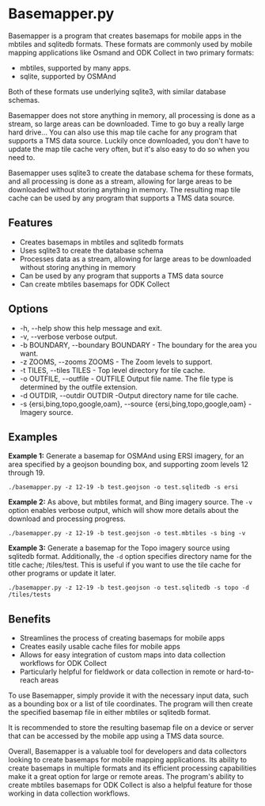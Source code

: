 # Basemapper.py

Basemapper is a program that creates basemaps for mobile apps in the mbtiles and sqlitedb formats. These formats are commonly used by mobile mapping applications like Osmand and ODK Collect in two primary formats:

- mbtiles, supported by many apps.
- sqlite, supported by OSMAnd

Both of these formats use underlying sqlite3, with similar database
schemas. 

Basemapper does not store anything in memory, all processing
is done as a stream, so large areas can be downloaded. Time to go buy a
really large hard drive... You can also use this map tile cache for
any program that supports a TMS data source. Luckily once downloaded,
you don't have to update the map tile cache very often, but it's also
easy to do so when you need to.

Basemapper uses sqlite3 to create the database schema for these formats, and all processing is done as a stream, allowing for large areas to be downloaded without storing anything in memory. The resulting map tile cache can be used by any program that supports a TMS data source.

## Features

- Creates basemaps in mbtiles and sqlitedb formats
- Uses sqlite3 to create the database schema
- Processes data as a stream, allowing for large areas to be downloaded without storing anything in memory
- Can be used by any program that supports a TMS data source
- Can create mbtiles basemaps for ODK Collect

## Options

- -h, --help show this help message and exit.
- -v, --verbose verbose output.
- -b BOUNDARY, --boundary BOUNDARY - The boundary for the area you want.
- -z ZOOMS, --zooms ZOOMS - The Zoom levels to support.
- -t TILES, --tiles TILES - Top level directory for tile cache.
- -o OUTFILE, --outfile - OUTFILE Output file name. The file type is determined by the outfile extension.
- -d OUTDIR, --outdir OUTDIR -Output directory name for tile cache.
- -s {ersi,bing,topo,google,oam}, --source {ersi,bing,topo,google,oam} - Imagery source.

## Examples

**Example 1:**
Generate a basemap for OSMAnd using ERSI imagery, for an area specified by a geojson bounding box, and supporting zoom levels 12 through 19.

    ./basemapper.py -z 12-19 -b test.geojson -o test.sqlitedb -s ersi

**Example 2:**
As above, but mbtiles format, and Bing imagery source. The `-v` option enables verbose output,
which will show more details about the download and processing progress.   
   

    ./basemapper.py -z 12-19 -b test.geojson -o test.mbtiles -s bing -v

**Example 3:**
Generate a basemap for the Topo imagery source using sqlitedb format.
 Additionally, the `-d` option specifies directory name for the title cache; /tiles/test. This is useful
 if you want to use the tile cache for other programs or update it later.
    
    ./basemapper.py -z 12-19 -b test.geojson -o test.sqlitedb -s topo -d /tiles/tests


## Benefits

- Streamlines the process of creating basemaps for mobile apps
- Creates easily usable cache files for mobile apps
- Allows for easy integration of custom maps into data collection workflows for ODK Collect
- Particularly helpful for fieldwork or data collection in remote or hard-to-reach areas

To use Basemapper, simply provide it with the necessary input data, such as a bounding box or a list of tile coordinates. The program will then create the specified basemap file in either mbtiles or sqlitedb format.

It is recommended to store the resulting basemap file on a device or server that can be accessed by the mobile app using a TMS data source.

Overall, Basemapper is a valuable tool for developers and data collectors looking to create basemaps for mobile mapping applications. Its ability to create basemaps in multiple formats and its efficient processing capabilities make it a great option for large or remote areas. The program's ability to create mbtiles basemaps for ODK Collect is also a helpful feature for those working in data collection workflows.
